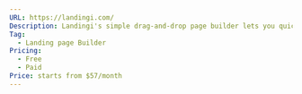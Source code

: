 ```yaml
---
URL: https://landingi.com/
Description: Landingi's simple drag-and-drop page builder lets you quickly create, launch, and optimize unlimited campaigns
Tag:
  - Landing page Builder
Pricing:
  - Free
  - Paid
Price: starts from $57/month
---
```

